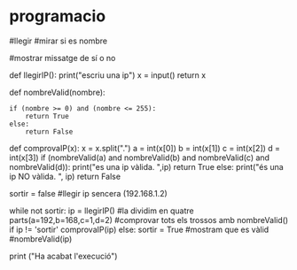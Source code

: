 # programacio
#llegir
#mirar si es nombre

#mostrar missatge de sí o no 

def llegirIP():
    print("escriu una ip")
    x = input()
    return x

def nombreValid(nombre):
    
    if (nombre >= 0) and (nombre <= 255):
        return True
    else:    
        return False

def comprovaIP(x):
    x = x.split(".")
    a = int(x[0])
    b = int(x[1])
    c = int(x[2])
    d = int(x[3])
    if (nombreValid(a) and nombreValid(b) and nombreValid(c) and nombreValid(d)):
        print("es una ip vàlida. ",ip)
        return True
    else:
        print("és una ip NO vàlida. ", ip)
        return False
  

sortir = false
#llegir ip sencera (192.168.1.2)

while not sortir:
    ip = llegirIP()
    #la dividim en quatre parts(a=192,b=168,c=1,d=2)
    #comprovar tots els trossos amb nombreValid()
    if ip != 'sortir'
        comprovaIP(ip) 
    else:
        sortir = True
    #mostram que es vàlid
    #nombreValid(ip)

print ("Ha acabat l'execució")
